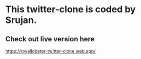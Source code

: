 # This twitter-clone is coded by Srujan.
## Check out live version here
https://royallobster-twitter-clone.web.app/
